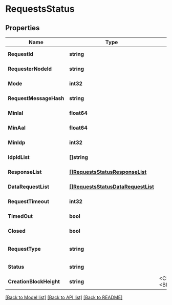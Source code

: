# RequestsStatus

## Properties
Name | Type | Description | Notes
------------ | ------------- | ------------- | -------------
**RequestId** | **string** |  | [default to null]
**RequesterNodeId** | **string** |  | [default to null]
**Mode** | **int32** |  | [default to null]
**RequestMessageHash** | **string** |  | [default to null]
**MinIal** | **float64** |  | [default to null]
**MinAal** | **float64** |  | [default to null]
**MinIdp** | **int32** |  | [default to null]
**IdpIdList** | **[]string** |  | [default to null]
**ResponseList** | [**[]RequestsStatusResponseList**](RequestsStatus_response_list.md) |  | [default to null]
**DataRequestList** | [**[]RequestsStatusDataRequestList**](RequestsStatus_data_request_list.md) |  | [default to null]
**RequestTimeout** | **int32** |  | [default to null]
**TimedOut** | **bool** |  | [default to null]
**Closed** | **bool** |  | [default to null]
**RequestType** | **string** |  | [optional] [default to null]
**Status** | **string** |  | [default to null]
**CreationBlockHeight** | **string** | &lt;CHAIN_ID&gt;:&lt;BLOCK_HEIGHT&gt; | [default to null]

[[Back to Model list]](../README.md#documentation-for-models) [[Back to API list]](../README.md#documentation-for-api-endpoints) [[Back to README]](../README.md)

